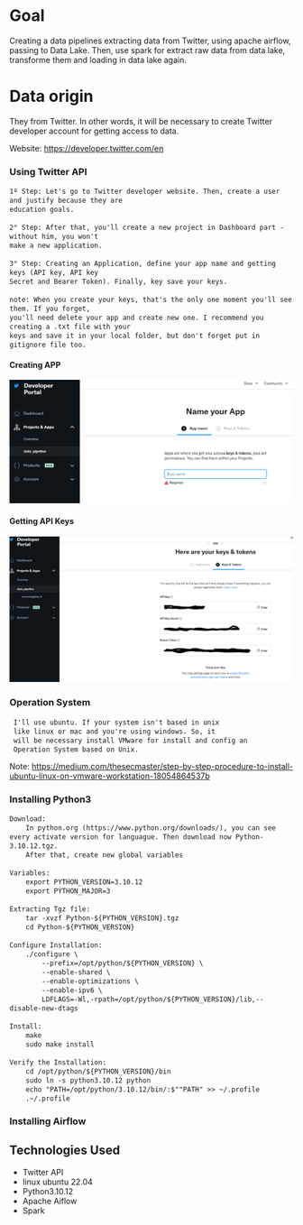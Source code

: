 # Goal
Creating a data pipelines extracting data from Twitter, using apache airflow, passing to Data Lake. Then, use spark for extract raw data from data lake, transforme them and loading in data lake again.

# Data origin
They from Twitter. In other words, it will be necessary to create Twitter developer account for getting access to data.

Website: https://developer.twitter.com/en

### Using Twitter API

    1º Step: Let's go to Twitter developer website. Then, create a user and justify because they are 
    education goals. 

    2° Step: After that, you'll create a new project in Dashboard part - without him, you won't 
    make a new application.
    
    3° Step: Creating an Application, define your app name and getting keys (API key, API key 
    Secret and Bearer Token). Finally, key save your keys.

    note: When you create your keys, that's the only one moment you'll see them. If you forget, 
    you'll need delete your app and create new one. I recommend you creating a .txt file with your 
    keys and save it in your local folder, but don't forget put in gitignore file too.

#### Creating APP

![creating_app](./images/creating_app_tt.PNG)

#### Getting API Keys

![api_keys](./images/api_keys_tt.PNG)


### Operation System

     I'll use ubuntu. If your system isn't based in unix 
     like linux or mac and you're using windows. So, it
     will be necessary install VMware for install and config an
     Operation System based on Unix.

Note: 
https://medium.com/thesecmaster/step-by-step-procedure-to-install-ubuntu-linux-on-vmware-workstation-18054864537b


### Installing Python3

    Download: 
        In python.org (https://www.python.org/downloads/), you can see every activate version for languague. Then download now Python-3.10.12.tgz. 
        After that, create new global variables

    Variables:
        export PYTHON_VERSION=3.10.12
        export PÝTHON_MAJOR=3

    Extracting Tgz file:
        tar -xvzf Python-${PYTHON_VERSION}.tgz
        cd Python-${PYTHON_VERSION}

    Configure Installation:
        ./configure \
            --prefix=/opt/python/${PYTHON_VERSION} \
            --enable-shared \
            --enable-optimizations \
            --enable-ipv6 \
            LDFLAGS=-Wl,-rpath=/opt/python/${PYTHON_VERSION}/lib,--disable-new-dtags

    Install:
        make
        sudo make install

    Verify the Installation:
        cd /opt/python/${PYTHON_VERSION}/bin
        sudo ln -s python3.10.12 python
        echo "PATH=/opt/python/3.10.12/bin/:$""PATH" >> ~/.profile
        .~/.profile 

### Installing Airflow



## Technologies Used
- Twitter API
- linux ubuntu 22.04
- Python3.10.12
- Apache Aiflow
- Spark 
